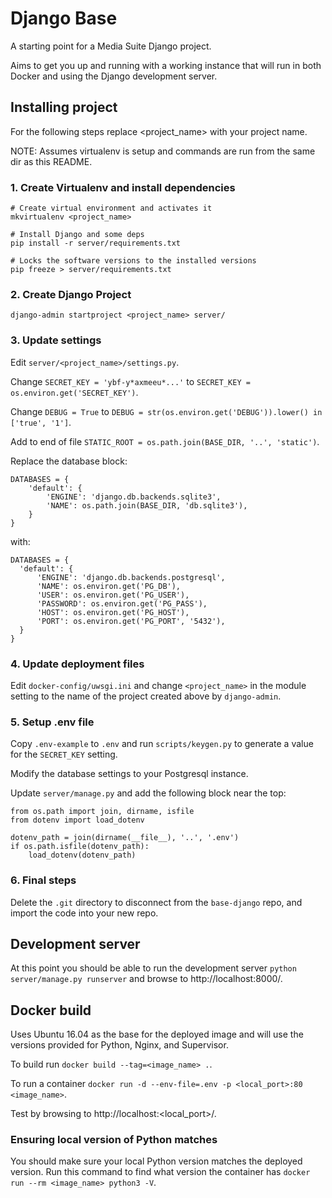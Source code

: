 # Django Base
A starting point for a Media Suite Django project.

Aims to get you up and running with a working instance that will run in both
Docker and using the Django development server.

## Installing project

For the following steps replace <project_name> with your project name.

NOTE: Assumes virtualenv is setup and commands are run from the same dir as this
README.

### 1. Create Virtualenv and install dependencies

```
# Create virtual environment and activates it
mkvirtualenv <project_name>

# Install Django and some deps
pip install -r server/requirements.txt

# Locks the software versions to the installed versions
pip freeze > server/requirements.txt
```

### 2. Create Django Project

```
django-admin startproject <project_name> server/
```

### 3. Update settings

Edit `server/<project_name>/settings.py`.

Change
`SECRET_KEY = 'ybf-y*axmeeu*...'`
to
`SECRET_KEY = os.environ.get('SECRET_KEY')`.

Change
`DEBUG = True`
to
`DEBUG = str(os.environ.get('DEBUG')).lower() in ['true', '1']`.

Add to end of file
`STATIC_ROOT = os.path.join(BASE_DIR, '..', 'static')`.

Replace the database block:
```
DATABASES = {
    'default': {
        'ENGINE': 'django.db.backends.sqlite3',
        'NAME': os.path.join(BASE_DIR, 'db.sqlite3'),
    }
}
```
with:
```
DATABASES = {
  'default': {
      'ENGINE': 'django.db.backends.postgresql',
      'NAME': os.environ.get('PG_DB'),
      'USER': os.environ.get('PG_USER'),
      'PASSWORD': os.environ.get('PG_PASS'),
      'HOST': os.environ.get('PG_HOST'),
      'PORT': os.environ.get('PG_PORT', '5432'),
  }
}
```

### 4. Update deployment files

Edit `docker-config/uwsgi.ini` and change `<project_name>` in the module setting to the
name of the project created above by `django-admin`.

### 5. Setup .env file

Copy `.env-example` to `.env` and run `scripts/keygen.py` to generate a value
for the `SECRET_KEY` setting.

Modify the database settings to your Postgresql instance.

Update `server/manage.py` and add the following block near the top:
```
from os.path import join, dirname, isfile
from dotenv import load_dotenv

dotenv_path = join(dirname(__file__), '..', '.env')
if os.path.isfile(dotenv_path):
    load_dotenv(dotenv_path)
```

### 6. Final steps

Delete the `.git` directory to disconnect from the `base-django` repo, and
import the code into your new repo.

## Development server

At this point you should be able to run the development server
`python server/manage.py runserver` and browse to http://localhost:8000/.

## Docker build

Uses Ubuntu 16.04 as the base for the deployed image and will use the versions
provided for Python, Nginx, and Supervisor.

To build run `docker build --tag=<image_name> .`.

To run a container `docker run -d --env-file=.env -p <local_port>:80 <image_name>`.

Test by browsing to http://localhost:<local_port>/.

### Ensuring local version of Python matches

You should make sure your local Python version matches the deployed version. Run
this command to find what version the container has
`docker run --rm <image_name> python3 -V`.
